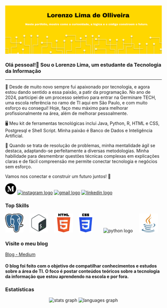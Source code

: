 ![imagem de ínicio](./img/Frame%201.png)



### **Olá pessoal!👋 Sou o Lorenzo Lima, um estudante da Tecnologia da Informação**

***

🚀 Desde de muito novo sempre fui apaixonado por tecnologia, e agora estou dando sentido a essa paixão, a patir da programação. No ano de 2024, participei de um processo seletivo para entrar na Germinare TECH, uma escola referência no ramo de TI aqui em São Paulo, e com muito esforço eu consegui! Hoje, faço meu máximo para melhorar profissionalmente na área, além de melhorar pessoalmente.

🖥️ Meu kit de ferramentas tecnológicas inclui Java, Python, R, HTML e CSS, Postgresql e Shell Script. Minha paixão é Banco de Dados e Inteligência Artificial.

🧠 Quando se trata de resolução de problemas, minha mentalidade ágil se destaca, adaptando-se perfeitamente a diversas metodologias. Minha habilidade para desmembrar questões técnicas complexas em explicações claras e de fácil compreensão me permite conectar tecnologia e negócios sem esforço.

Vamos nos conectar e construir um futuro juntos! 🌟

<div align="left">
    <a href="https://medium.com/@lorenzolimadeoliveira2010"><img src="./img/3670098.png" height="35" alt="Medium logo"  /></a>
  <a href="https://www.instagram.com/lorenzo_oliiver/"><img src="https://img.shields.io/static/v1?message=Instagram&logo=instagram&label=&color=E4405F&logoColor=white&labelColor=&style=for-the-badge" height="35" alt="instagram logo"/></a>
  <a href="mailto:lorenzolimadeoliveira2010@gmail.com"><img src="https://img.shields.io/static/v1?message=Gmail&logo=gmail&label=&color=D14836&logoColor=white&labelColor=&style=for-the-badge" height="35" alt="gmail logo"/></a>
  <a href="https://www.linkedin.com/in/lorenzo-lima-789ab038b/"><img src="https://img.shields.io/static/v1?message=LinkedIn&logo=linkedin&label=&color=0077B5&logoColor=white&labelColor=&style=for-the-badge" height="35" alt="linkedin logo"/></a>
</div>

### **Top Skills**

<div align="left">
  <img src="./img/elephant.png" height="60" alt="typescript logo"  />
  <img width="12" />
  <img src="./img/pngwing.com (1).png" height="60" alt="nextjs logo"  />
  <img width="12" />
  <img src="./img/HTML5_logo_and_wordmark.svg.png" height="60" alt="tailwindcss logo"  />
  <img width="12" />
  <img src="./img/CSS3_logo_and_wordmark.svg.png" height="60" alt="storybook logo"  />
  <img width="12" />
  <img width="12" />
  <img src="https://skillicons.dev/icons?i=py" height="60" alt="python logo"  />
  <img width="12" />
  <img src="./img/java.png" height="60" alt="amazonwebservices logo"  />
</div>

### **Visite o meu blog**

<a href="https://medium.com/@lorenzolimadeoliveira2010">Blog - Medium</a>

#### O blog foi feito com o objetivo de compatilhar conhecimentos e estudos sobre a área de TI. O foco é postar conteúdos teóricos sobre a tecnologia da informação que estou aprendendo na escola e por fora.

### **Estatísticas**

<div align="center">
  <img src="https://github-readme-stats.vercel.app/api?username=LorenzoOliveira-git&hide_title=false&hide_rank=false&show_icons=true&include_all_commits=true&count_private=true&disable_animations=false&theme=dracula&locale=en&hide_border=false" height="150" alt="stats graph"  />
  <img src="https://github-readme-stats.vercel.app/api/top-langs?username=LorenzoOliveira-git&locale=en&hide_title=false&layout=compact&card_width=320&langs_count=5&theme=dracula&hide_border=false" height="150" alt="languages graph"  />
</div>